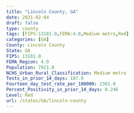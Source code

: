 ```yaml
---
title: "Lincoln County, GA"
date: 2021-02-04
draft: false
type: county
tags: [FIPS:13181.0,FEMA:4.0,Medium metro,Red]
categories: [GA]
County: Lincoln County
State: GA
FIPS: 13181.0
FEMA_Region: 4.0
Population: 7921.0
NCHS_Urban_Rural_Classification: Medium metro
Tests_in_prior_14_days: 187.0
Fourteen_day_test_rate_per_100000: 2361.0
Percent_Positivity_in_prior_14_days: 0.246
Level: Red
url: /states/GA/lincoln-county
---
```



